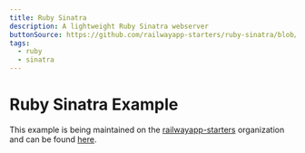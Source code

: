 ```yaml
---
title: Ruby Sinatra
description: A lightweight Ruby Sinatra webserver
buttonSource: https://github.com/railwayapp-starters/ruby-sinatra/blob/main/README.md
tags:
  - ruby
  - sinatra
---
```


# Ruby Sinatra Example

This example is being maintained on the [railwayapp-starters](https://github.com/railwayapp-starters) organization and can be found [here](https://github.com/railwayapp-starters/ruby-sinatra).
